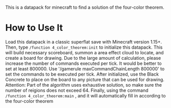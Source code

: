 This is a datapack for minecraft to find a solution of the four-color theorem.

# How to Use It
Load this datapack in a classic superflat save with Minecraft version 1.15+.
Then, type `/function 4_color_theorem:init` to initialize this datapack. This will build necessary scoreboard, summon a area effect cloud to locate, and create a board for drawing.
Due to the large amount of calculation, please increase the number of commands executed per tick. It would be better to set at least 800000. Use '/gamerule maxCommandChainLength 800000' to set the commands to be executed per tick.
After initialized, use the Black Concrete to place on the board to any picture that can be used for drawing.
Attention: Part of the algorithm uses exhaustive solution, so make sure the number of reigions does not exceed 64.
Finally, using the command `/function 4_color_theorem:main` , and it will automatically fill in according to the four-color theorem
